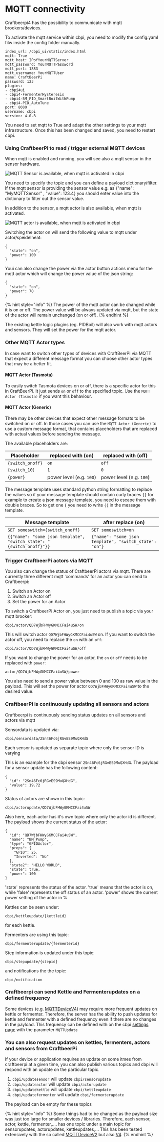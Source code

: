 # MQTT connectivity

Craftbeerpi4 has the possibility to communicate with mqtt brookers/devices.

To activate the mqtt service within cbpi, you need to modify the config.yaml filw inside the config folder manually.

```
index_url: /cbpi_ui/static/index.html
mqtt: True
mqtt_host: IPofYourMQTTServer
mqtt_password: YourMQTTPassword
mqtt_port: 1883
mqtt_username: YourMQTTUser
name: CraftBeerPi
password: 123
plugins:
- cbpi4ui
- cbpi4-FermenterHysteresis
- cbpi4-BM_PID_SmartBoilWithPump
- cbpi4-PID_AutoTune
port: 8000
username: cbpi
version: 4.0.8

```

You need to set mqtt to True and adapt the other settings to your mqtt infrastructure. Once this has been changed and saved, you need to restart cbpi.

### Using CraftbeerPi to read / trigger external MQTT devices

When mqtt is enabled and running, you will see also a mqtt sensor in the sensor hardware.

![MQTT Sensor is available, when mqtt is activated in cbpi](../../.gitbook/assets/mqtt\_sensor.png)

You need to specify the topic and you can define a payload dictionary/filter. If the mqtt sensor is providing the sensor value e.g. as {"name":  "MyMQTTSensor" , "value": 123.4} you should enter value into the dictionary to filter out the sensor value.

In addition to the sensor, a mqtt actor is also available, when mqtt is activated.

![MQTT actor is available, when mqtt is activated in cbpi](../../.gitbook/assets/mqtt\_actor.png)

Switching the actor on will send the following value to mqtt under actor/speidelheat:

```
{
  "state": "on",
  "power": 100
}
```

Youi can also change the power via the actor button actions menu for the mqtt actor which will change the power value of the json string:

```
{
  "state": "on",
  "power": 70
}
```

{% hint style="info" %}
The power of the mqtt actor can be changed while it is on or off. The power value will be always updated via mqtt, but the state of the actor will remain unchanged (on or off).
{% endhint %}

The existing kettle logic plugins (eg. PIDBoil) will also work with mqtt actors and sensors. They will set the power for the mqtt actor.

### Other MQTT Actor types

In case want to switch other types of devices with CraftBeerPi via MQTT that expect a different message format you can choose other actor types that may be a better fit.

#### MQTT Actor (Tasmota)

To easily switch Tasmota devices on or off, there is a specific actor for this in CraftBeerPi. It just sends `on` or `off` to the specified topic. Use the `MQTT Actor (Tasmota)` if you want this behaviour.

#### MQTT Actor (Generic)

There may be other devices that expect other message formats to be switched on or off. In those cases you can use the `MQTT Actor (Generic)` to use a custom message format, that contains placeholders that are replaced with actual values before sending the message.

The available placeholders are:

| Placeholder      | replaced with (on)       | replaced with (off)      |
| ---------------- | ------------------------ | ------------------------ |
| `{switch_onoff}` | `on`                     | `off`                    |
| `{switch_10}`    | `1`                      | `0`                      |
| `{power}`        | power level (e.g. `100`) | power level (e.g. `100`) |

The message template uses standard python string formatting to replace the values so if your message template should contain curly braces `{}` for example to create a json message template, you need to escape them with double braces. So to get one `{` you need to write `{{` in the message template.

| Message template                                                     | after replace (on)                                     |
| -------------------------------------------------------------------- | ------------------------------------------------------ |
| `SET someswitch={switch_onoff}`                                      | `SET someswitch=on`                                    |
| `{{"name": "some json template", "switch_state": "{switch_onoff}"}}` | `{"name": "some json template", "switch_state": "on"}` |

### Trigger CraftbeerPi actors via MQTT

You also can change the status of CraftbeerPi actors via mqtt. There are currently three different mqtt 'commands' for an actor you can send to Craftbeerpi:

1. Switch an Actor on
2. Switch an Actor off
3. Set the power for an Actor

To switch a CraftbeerPi Actor on, you just need to publish a topic via your mqtt brooker:

```
cbpi/actor/QD7WjbFHWyGKMCCFai4uSW/on
```

This will switch actor `QD7WjbFHWyGKMCCFai4uSW` on. If you want to switch the actor off, you need to replace the `on` with an `off`:

```
cbpi/actor/QD7WjbFHWyGKMCCFai4uSW/off
```

If you want to change the power for an actor, the `on` or `off` needs to be replaced with `power`:

```
actor/QD7WjbFHWyGKMCCFai4uSW/power
```

You also need to send a power value between 0 and 100 as raw value in the payload. This will set the power for actor `QD7WjbFHWyGKMCCFai4uSW` to the desired value.

### CraftbeerPi is continuously updating all sensors and actors

Craftbeerpi is continuously sending status updates on all sensors and actors via mqtt

Sensordata is updated via:

```
cbpi/sensordata/2Sn46Fc6jRGvES9MuQXHdG
```

Each sensor is updated as separate topic where only the sensor ID is varying

This is an example for the cbpi sensor `2Sn46Fc6jRGvES9MuQXHdG`. The payload for a sensor update has the following content:

```
{
  "id": "2Sn46Fc6jRGvES9MuQXHdG",
  "value": 19.72
}
```

Status of actors are shown in this topic:

```
cbpi/actorupdate/QD7WjbFHWyGKMCCFai4uSW
```

Also here, each actor has it's own topic where only the actor id is different. The payload shows the current status of the actor:

```
{
  "id": "QD7WjbFHWyGKMCCFai4uSW",
  "name": "BM_Pump",
  "type": "GPIOActor",
  "props": {
    "GPIO": 25,
    "Inverted": "No"
  },
  "state2": "HELLO WORLD",
  "state": true,
  "power": 100
}
```

'state' represents the status of the actor. 'true' means that the actor is on, while 'false' represents the off status of an actor. 'power' shows the current power setting of the actor in %

Kettles can be seen under:

```
cbpi/kettleupdate/{kettleid}
```

for each kettle.

Fermenters are using this topic:

```
cbpi/fermenterupdate/{fermenterid}
```

Step information is updated under this topic:

```
cbpi/stepupdate/{stepid}
```

and notifications the the topic:

```
cbpi/notification
```
### Craftbeerpi can send Kettle and Fermenterupdates on a defined frequency

Some devices (e.g. [MQTTDeviceV4](https://innuendopi.github.io/MQTTDevice4/)) may require more frequent updates on kettle or fermenter. Therefore, the server has the ability to push updates for kettle and fermenter with a defined frequency even if there are no changes in the payload. This frequency can be defined with on the cbpi [settings page](settings.md) with the parameter `MQTTUpdate`

### You can also request updates on kettles, fermenters, actors and sensors from CraftbeerPi

If your device or application requires an update on some itmes from craftbeerpi at a given time, you can also publish various topics and cbpi will respond with an update on the particular topic.

1. `cbpi/updatesensor` will update `cbpi/sensorupdate`
2. `cbpi/updateactor` will update `cbpi/actorupdate`
3. `cbpi/updatekettle` will update `cbpi/kettleupdate`
4. `cbpi/updatefermenter` will update `cbpi/fermenterupdate`

The payload can be empty for these topics

{% hint style="info" %}
Some things had to be changed as the payload size was just too large for smaller devices / libraries. Therefore, each sensor, actor, kettle, fermenter,.... has one topic under a main topic for sensorupdates, actorupdates, kettleupdates,...
This has been tested extensively with the so called [MQTTDeviceV2](https://innuendopi.github.io/MQTTDevice2/) but also [V4](https://innuendopi.github.io/MQTTDevice4/).
{% endhint %}

